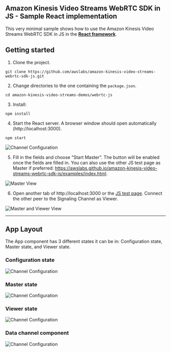 ## Amazon Kinesis Video Streams WebRTC SDK in JS - Sample React implementation

This very minimal sample shows how to use the Amazon Kinesis Video Streams WebRTC
SDK in JS in the [**React framework**](https://react.dev/).

## Getting started

1. Clone the project.

```shell
git clone https://github.com/awslabs/amazon-kinesis-video-streams-webrtc-sdk-js.git
```

2. Change directories to the one containing the `package.json`.
```shell
cd amazon-kinesis-video-streams-demos/webrtc-js
```

3. Install:

```shell
npm install
```

4. Start the React server. A browser window should open automatically (http://localhost:3000).

```shell
npm start
```

![Channel Configuration](./images/configuration-screen.png)

5. Fill in the fields and choose "Start Master". The button will be enabled once the fields 
are filled in. You can also use the other JS test page as Master if preferred: https://awslabs.github.io/amazon-kinesis-video-streams-webrtc-sdk-js/examples/index.html.

![Master View](./images/sample-peer-connection.png)

6. Open another tab of http://localhost:3000 or the [JS test page](https://awslabs.github.io/amazon-kinesis-video-streams-webrtc-sdk-js/examples/index.html). Connect the other peer to the Signaling Channel as Viewer.

![Master and Viewer View](./images/sample-peer-connection-labeled.png)

------

## App Layout

The App component has 3 different states it can be in: Configuration state, Master state, and Viewer state.

### Configuration state

![Channel Configuration](./images/ui-configuration-screen.png)

### Master state

![Channel Configuration](./images/ui-master-screen.png)

### Viewer state

![Channel Configuration](./images/ui-viewer-screen.png)

### Data channel component

![Channel Configuration](./images/ui-data-channel-component.png)
